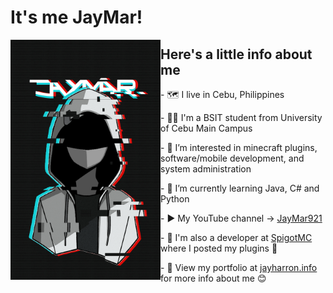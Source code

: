 # It's me JayMar!
<img align="left" width="240" height="384" src="https://github.com/jaymar921/jaymar_plugin_wiki/blob/main/images/commission1.jpg"/>
<!---![alt text](https://github.com/jaymar921/jaymar_plugin_wiki/blob/main/images/commission1.jpg) -->
<h2>Here's a little info about me</h2>
<p> - 🗺️ I live in Cebu, Philippines</p>
<p> - 👨‍🎓 I'm a BSIT student from University of Cebu Main Campus</p>
<p> - 👀 I’m interested in minecraft plugins, software/mobile development, and system administration</p>
<p> - 🌱 I’m currently learning Java, C# and Python</p>
<p> - ▶️ My YouTube channel -> <a href="https://www.youtube.com/c/jaymar921">JayMar921</a></p>
<p> - 🧩 I'm also a developer at <a href="https://www.spigotmc.org/resources/authors/1073076/">SpigotMC</a> where I posted my plugins 🥇</p>
<p> - 👤 View my portfolio at <a href="https://jayharronabejar.info/">jayharron.info</a> for more info about me 😊</p>


<!---
jaymar921/jaymar921 is a ✨ special ✨ repository because its `README.md` (this file) appears on your GitHub profile.
You can click the Preview link to take a look at your changes.
--->
